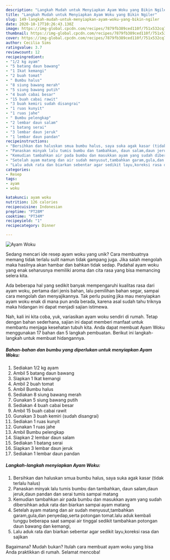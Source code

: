 ```yaml
---
description: "Langkah Mudah untuk Menyiapkan Ayam Woku yang Bikin Ngiler"
title: "Langkah Mudah untuk Menyiapkan Ayam Woku yang Bikin Ngiler"
slug: 149-langkah-mudah-untuk-menyiapkan-ayam-woku-yang-bikin-ngiler
date: 2020-10-17T10:26:43.130Z
image: https://img-global.cpcdn.com/recipes/7879fb389ced110f/751x532cq70/ayam-woku-foto-resep-utama.jpg
thumbnail: https://img-global.cpcdn.com/recipes/7879fb389ced110f/751x532cq70/ayam-woku-foto-resep-utama.jpg
cover: https://img-global.cpcdn.com/recipes/7879fb389ced110f/751x532cq70/ayam-woku-foto-resep-utama.jpg
author: Cecilia Sims
ratingvalue: 3.7
reviewcount: 12
recipeingredient:
- "1/2 kg ayam"
- "5 batang daun bawang"
- "1 Ikat kemangi"
- "2 buah tomat"
- " Bumbu halus"
- "8 siung bawang merah"
- "5 siung bawang putih"
- "4 buah cabai besar"
- "15 buah cabai rawit"
- "3 buah kemiri sudah disangrai"
- "1 ruas kunyit"
- "1 ruas jahe"
- " Bumbu pelengkap"
- "2 lembar daun salam"
- "1 batang serai"
- "3 lembar daun jeruk"
- "1 lembar daun pandan"
recipeinstructions:
- "Bersihkan dan haluskan smua bumbu halus, saya suka agak kasar (tidak terlalu halus)"
- "Panaskan minyak lalu tumis bumbu dan tambahkan, daun salam,daun jeruk,daun pandan dan serai tumis sampai matang"
- "Kemudian tambahkan air pada bumbu dan masukkan ayam yang sudah dibersihkan aduk rata dan biarkan sampai ayam matang"
- "Setelah ayam matang dan air sudah menyusut,tambahkan garam,gula,dan penyedap,serta potongan tomat.lalu aduk kembali tunggu beberapa saat sampai air tinggal sedikit tambahkan potongan daun bawang dan kemangi,"
- "Lalu aduk rata dan biarkan sebentar agar sedikit layu,koreksi rasa dan sajikan"
categories:
- Resep
tags:
- ayam
- woku

katakunci: ayam woku 
nutrition: 126 calories
recipecuisine: Indonesian
preptime: "PT28M"
cooktime: "PT34M"
recipeyield: "1"
recipecategory: Dinner

---
```



![Ayam Woku](https://img-global.cpcdn.com/recipes/7879fb389ced110f/751x532cq70/ayam-woku-foto-resep-utama.jpg)

Sedang mencari ide resep ayam woku yang unik? Cara membuatnya memang tidak terlalu sulit namun tidak gampang juga. Jika salah mengolah maka hasilnya akan hambar dan bahkan tidak sedap. Padahal ayam woku yang enak seharusnya memiliki aroma dan cita rasa yang bisa memancing selera kita.

Ada beberapa hal yang sedikit banyak mempengaruhi kualitas rasa dari ayam woku, pertama dari jenis bahan, lalu pemilihan bahan segar, sampai cara mengolah dan menyajikannya. Tak perlu pusing jika mau menyiapkan ayam woku enak di mana pun anda berada, karena asal sudah tahu triknya maka hidangan ini dapat menjadi sajian istimewa.




Nah, kali ini kita coba, yuk, variasikan ayam woku sendiri di rumah. Tetap dengan bahan sederhana, sajian ini dapat memberi manfaat untuk membantu menjaga kesehatan tubuh kita. Anda dapat membuat Ayam Woku menggunakan 17 bahan dan 5 langkah pembuatan. Berikut ini langkah-langkah untuk membuat hidangannya.

<!--inarticleads1-->

##### Bahan-bahan dan bumbu yang diperlukan untuk menyiapkan Ayam Woku:

1. Sediakan 1/2 kg ayam
1. Ambil 5 batang daun bawang
1. Siapkan 1 Ikat kemangi
1. Ambil 2 buah tomat
1. Ambil  Bumbu halus
1. Sediakan 8 siung bawang merah
1. Gunakan 5 siung bawang putih
1. Sediakan 4 buah cabai besar
1. Ambil 15 buah cabai rawit
1. Gunakan 3 buah kemiri (sudah disangrai)
1. Sediakan 1 ruas kunyit
1. Gunakan 1 ruas jahe
1. Ambil  Bumbu pelengkap
1. Siapkan 2 lembar daun salam
1. Sediakan 1 batang serai
1. Siapkan 3 lembar daun jeruk
1. Sediakan 1 lembar daun pandan




<!--inarticleads2-->

##### Langkah-langkah menyiapkan Ayam Woku:

1. Bersihkan dan haluskan smua bumbu halus, saya suka agak kasar (tidak terlalu halus)
1. Panaskan minyak lalu tumis bumbu dan tambahkan, daun salam,daun jeruk,daun pandan dan serai tumis sampai matang
1. Kemudian tambahkan air pada bumbu dan masukkan ayam yang sudah dibersihkan aduk rata dan biarkan sampai ayam matang
1. Setelah ayam matang dan air sudah menyusut,tambahkan garam,gula,dan penyedap,serta potongan tomat.lalu aduk kembali tunggu beberapa saat sampai air tinggal sedikit tambahkan potongan daun bawang dan kemangi,
1. Lalu aduk rata dan biarkan sebentar agar sedikit layu,koreksi rasa dan sajikan




Bagaimana? Mudah bukan? Itulah cara membuat ayam woku yang bisa Anda praktikkan di rumah. Selamat mencoba!
